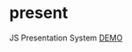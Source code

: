present
=======

JS Presentation System
[DEMO](http://vindm.github.io/Present/ "Go to demonstration page")
